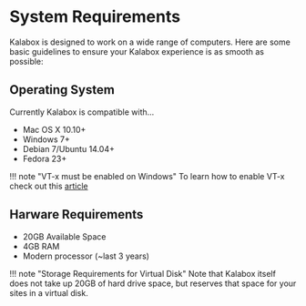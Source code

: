 System Requirements
===================

Kalabox is designed to work on a wide range of computers. Here are some basic guidelines to ensure your Kalabox experience is as smooth as possible:

Operating System
----------------

Currently Kalabox is compatible with...

  * Mac OS X 10.10+
  * Windows 7+
  * Debian 7/Ubuntu 14.04+
  * Fedora 23+

!!! note "VT-x must be enabled on Windows"
    To learn how to enable VT-x check out this [article](http://www.howtogeek.com/213795/how-to-enable-intel-vt-x-in-your-computers-bios-or-uefi-firmware)

Harware Requirements
-------------------

  * 20GB Available Space
  * 4GB RAM
  * Modern processor (~last 3 years)

!!! note "Storage Requirements for Virtual Disk"
    Note that Kalabox itself does not take up 20GB of hard drive space, but reserves that space for your sites in a virtual disk.

